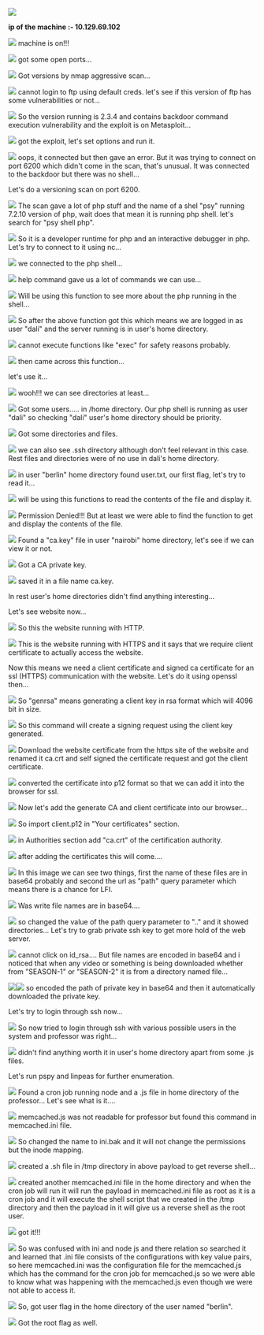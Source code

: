 ![](attachment/05446fd1d79648d2bc79ad9bfb3d2931.png)

**ip of the machine :- 10.129.69.102**

![](attachment/8d55e6341448af21f785287d15a3dd4a.png)
machine is on!!!

![](attachment/d731b172f2dd6bd9c2d50d4319d3c3ef.png)
got some open ports...

![](attachment/73b02485249b25a889021f39965e4393.png)
Got versions by nmap aggressive scan...

![](attachment/d9c7c81ac036651c281359f25ab981c8.png)
cannot login to ftp using default creds. let's see if this version of ftp has some vulnerabilities or not...

![](attachment/db70ceee4886ba27ce235a464913f4bb.png)
So the version running is 2.3.4 and contains backdoor command execution vulnerability and the exploit is on Metasploit...

![](attachment/6b7972dd57a38fd90312db8c8ae9fb57.png)
got the exploit, let's set options and run it.

![](attachment/236a17d148905618d88e540bd2964024.png)
oops, it connected but then gave an error. But it was trying to connect on port 6200 which didn't come in the scan, that's unusual. It was connected to the backdoor but there was no shell...

Let's do a versioning scan on port 6200.

![](attachment/20b3b2c082bca7bcaf827d7161993ba0.png)
The scan gave a lot of php stuff and the name of a shel "psy" running 7.2.10 version of php, wait does that mean it is running php shell. let's search for "psy shell php".

![](attachment/0c144dcf48db312097a4668a01463bd8.png)
So it is a developer runtime for php and an interactive debugger in php. Let's try to connect to it using nc...

![](attachment/c8126e7bd7c927bf43dac4cb50e6e4f4.png)
we connected to the php shell...

![](attachment/5a00d028cd089d4c56284dda1e7e5b3c.png)
help command gave us a lot of commands we can use...

![](attachment/eecb3aed9f5e351dda41761930f0ef70.png)
Will be using this function to see more about the php running in the shell...

![](attachment/00511eb879dab3723e494862307b7322.png)
So after the above function got this which means we are logged in as user "dali" and the server running is in user's home directory.

![](attachment/765c850a890977643020377c80fc8b24.png)
cannot execute functions like "exec" for safety reasons probably.

![](attachment/7e203b3a2ae389f3bcd7a4797da1fa0d.png)
then came across this function...

let's use it...

![](attachment/87b54a4f65163bb8090186923223f7cf.png)
wooh!!! we can see directories at least...

![](attachment/0a03b2be3de1a36925835fa9761c722e.png)
Got some users..... in /home directory. Our php shell is running as user "dali" so checking "dali" user's home directory should be priority.

![](attachment/20152fd300fe8953ef2b1124727742a3.png)
Got some directories and files.

![](attachment/b712c7b0b21c51753717c3bdbed8bc7b.png)
we can also see .ssh directory although don't feel relevant in this case. Rest files and directories were of no use in dali's home directory.

![](attachment/e7203940c14be05355cdbef340aa1c77.png)
in user "berlin" home directory found user.txt, our first flag, let's try to read it...

![](attachment/24c2c82c1f5504d8ca345ce89b93175d.png)
will be using this functions to read the contents of the file and display it.

![](attachment/ab0a5cfbe2752634eb8ffbdd13621c01.png)
Permission Denied!!! But at least we were able to find the function to get and display the contents of the file.

![](attachment/fe60dc9b30b68d34e37d96199752ccaa.png)
Found a "ca.key" file in user "nairobi" home directory, let's see if we can view it or not.

![](attachment/b23a47f7c7a4bbb417f1be2b6be49782.png)
Got a CA private key.

![](attachment/a1d05675f75dda93a43117b1d695c6c5.png)
saved it in a file name ca.key.

In rest user's home directories didn't find anything interesting...

Let's see website now...

![](attachment/da00d162f530184e6ca227f4fee5ac61.png)
So this the website running with HTTP.

![](attachment/cc083f4f1863a774e645357c2d001a31.png)
This is the website running with HTTPS and it says that we require client certificate to actually access the website.

Now this means we need a client certificate and signed ca certificate for an ssl (HTTPS) communication with the website.
Let's do it using openssl then...

![](attachment/0ccf89c547bc898f8a75f9d137bd66c8.png)
So "genrsa" means generating a client key in rsa format which will 4096 bit in size.

![](attachment/3a924c08a3eeae26bc774596a17c5e4a.png)
So this command will create a signing request using the client key generated.

![](attachment/8c9e5dcb0144817ef8b6c1f048f3e9a9.png)
Download the website certificate from the https site of the website and renamed it ca.crt and self signed the certificate request and got the client certificate.

![](attachment/61b3acfba2639bee6cc613a67d6060ae.png)
converted the certificate into p12 format so that we can add it into the browser for ssl.

![](attachment/2284130ce3b1af0d96b225064fffa08a.png)
Now let's add the generate CA and client certificate into our browser...

![](attachment/6354c69c0d76e89531bc06d07af5600a.png)
So import client.p12 in "Your certificates" section.

![](attachment/4ef86aa1c156419277e6ae48660b2cb5.png)
in Authorities section add "ca.crt" of the certification authority.

![](attachment/a0a97a0f5833e5816650b991873261e6.png)
after adding the certificates this will come....

![](attachment/7ae2dca2f9568bb453055c4194ddfdf6.png)
In this image we can see two things, first the name of these files are in base64 probably and second the url as "path" query parameter which means there is a chance for LFI.

![](attachment/25312c511148e0ddd38d60354e48a241.png)
Was write file names are in base64....

![](attachment/2e3481a654f31926520011d3f3dffdaa.png)
so changed the value of the path query parameter to ".." and it showed directories... Let's try to grab private ssh key to get more hold of the web server.

![](attachment/ebe53f7d9a7b4b4a66895e4246f95620.png)
cannot click on id_rsa.... But file names are encoded in base64 and i noticed that when any video or something is being downloaded whether from "SEASON-1" or "SEASON-2" it is from a directory named file...

![](attachment/194ca3107911370946f80cc03f20e26d.png)![](attachment/e87dd0cc50b51c8605ce4e29cbba4ef8.png)
so encoded the path of private key in base64 and then it automatically downloaded the private key.

Let's try to login through ssh now...

![](attachment/81f65546b548783016328ac47e264172.png)
So now tried to login through ssh with various possible users in the system and professor was right...

![](attachment/a18602f0e959b27ceea74068fbed2e2a.png)
didn't find anything worth it in user's home directory apart from some .js files.

Let's run pspy and linpeas for further enumeration.

![](attachment/1363328667024620649b8478eee1f4a9.png)
Found a cron job running node and a .js file in home directory of the professor... Let's see what is it....

![](attachment/c2fb71763b9b139792c630f71fd5091c.png)
memcached.js was not readable for professor but found this command in memcached.ini file.

![](attachment/7f2c4cb25801ee9c240bf2ced95a9c89.png)
So changed the name to ini.bak and it will not change the permissions but the inode mapping.

![](attachment/5e178d68555d1afc44541001fcee0d43.png)
created a .sh file in /tmp directory in above payload to get reverse shell...

![](attachment/f574e3e8c8c35467bdbf6299421245a6.png)
created another memcached.ini file in the home directory and when the cron job will run it will run the payload in memcached.ini file as root as it is a cron job and it will execute the shell script that we created in the /tmp directory and then the payload in it will give us a reverse shell as the root user.

![](attachment/3823f8107c230542e87626cb02c2bd53.png)
got it!!!

![](attachment/1d8b443d1db804e367e138cf21995e54.png)
So was confused with ini and node js and there relation so searched it and learned that .ini file consists of the configurations with key value pairs, so here memcached.ini was the configuration file for the memcached.js which has the command for the cron job for memcached.js so we were able to know what was happening with the memcached.js even though we were not able to access it.

![](attachment/baa51797553fbeb0653fdf2d1bccd5e5.png)
So, got user flag in the home directory of the user named "berlin".

![](attachment/0c4a29dbdf36b9e7729d0e248860214f.png)
Got the root flag as well.